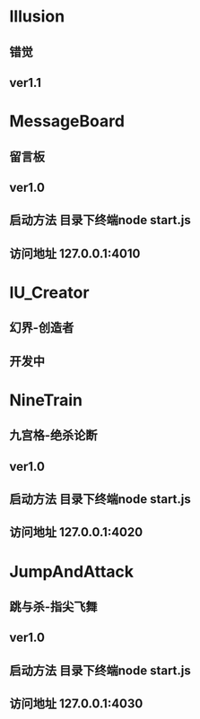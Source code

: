 # Illusion 
## 错觉 
## ver1.1

# MessageBoard 
## 留言板 
## ver1.0
## 启动方法  目录下终端node start.js
## 访问地址  127.0.0.1:4010

# IU_Creator
## 幻界-创造者
## 开发中

# NineTrain
## 九宫格-绝杀论断
## ver1.0
## 启动方法  目录下终端node start.js
## 访问地址  127.0.0.1:4020

# JumpAndAttack
## 跳与杀-指尖飞舞
## ver1.0
## 启动方法  目录下终端node start.js
## 访问地址  127.0.0.1:4030



